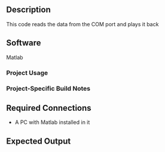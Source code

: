 ## Description

This code reads the data from the COM port and plays it back


## Software
Matlab
### Project Usage



### Project-Specific Build Notes



## Required Connections

-   A PC with Matlab installed in it

## Expected Output





